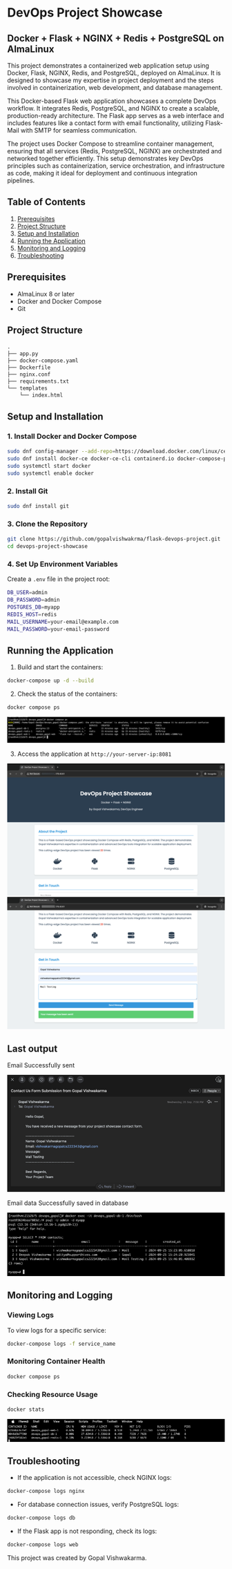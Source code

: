 # DevOps Project Showcase

## Docker + Flask + NGINX + Redis + PostgreSQL on AlmaLinux

This project demonstrates a containerized web application setup using Docker, Flask, NGINX, Redis, and PostgreSQL, deployed on AlmaLinux. It is designed to showcase my expertise in project deployment and the steps involved in containerization, web development, and database management.

This Docker-based Flask web application showcases a complete DevOps workflow. It integrates Redis, PostgreSQL, and NGINX to create a scalable, production-ready architecture. The Flask app serves as a web interface and includes features like a contact form with email functionality, utilizing Flask-Mail with SMTP for seamless communication.

The project uses Docker Compose to streamline container management, ensuring that all services (Redis, PostgreSQL, NGINX) are orchestrated and networked together efficiently. This setup demonstrates key DevOps principles such as containerization, service orchestration, and infrastructure as code, making it ideal for deployment and continuous integration pipelines.

## Table of Contents

1. [Prerequisites](#prerequisites)
2. [Project Structure](#project-structure)
3. [Setup and Installation](#setup-and-installation)
4. [Running the Application](#running-the-application)
5. [Monitoring and Logging](#monitoring-and-logging)
6. [Troubleshooting](#troubleshooting)

## Prerequisites

- AlmaLinux 8 or later
- Docker and Docker Compose
- Git

## Project Structure

```
.
├── app.py
├── docker-compose.yaml
├── Dockerfile
├── nginx.conf
├── requirements.txt
└── templates
    └── index.html
```

## Setup and Installation

### 1. Install Docker and Docker Compose

```bash
sudo dnf config-manager --add-repo=https://download.docker.com/linux/centos/docker-ce.repo
sudo dnf install docker-ce docker-ce-cli containerd.io docker-compose-plugin
sudo systemctl start docker
sudo systemctl enable docker
```

### 2. Install Git

```bash
sudo dnf install git
```

### 3. Clone the Repository

```bash
git clone https://github.com/gopalvishwakrma/flask-devops-project.git
cd devops-project-showcase
```

### 4. Set Up Environment Variables

Create a `.env` file in the project root:

```bash
DB_USER=admin
DB_PASSWORD=admin
POSTGRES_DB=myapp
REDIS_HOST=redis
MAIL_USERNAME=your-email@example.com
MAIL_PASSWORD=your-email-password
```

## Running the Application

1. Build and start the containers:

```bash
docker-compose up -d --build
```

2. Check the status of the containers:

```bash
docker compose ps
```

![Docker Compose Status](assets/docker_compose_ps.png)

3. Access the application at `http://your-server-ip:8081`

![Docker Application](assets/application_screenshot_1.png)
![Docker Application](assets/application_screenshot_2.png)

## Last output
Email Successfully sent

![Application Screenshot](assets/email_output_screenshot.png)

Email data Successfully saved in database

![Application Screenshot](assets/plsql_output_screenshot.png)

## Monitoring and Logging

### Viewing Logs

To view logs for a specific service:

```bash
docker-compose logs -f service_name
```

### Monitoring Container Health

```bash
docker compose ps
```

### Checking Resource Usage

```bash
docker stats
```

![Docker Stats](assets/docker_stats.png)

## Troubleshooting

- If the application is not accessible, check NGINX logs:

```bash
docker-compose logs nginx
```

- For database connection issues, verify PostgreSQL logs:

```bash
docker-compose logs db
```

- If the Flask app is not responding, check its logs:

```bash
docker-compose logs web
```

This project was created by Gopal Vishwakarma.
